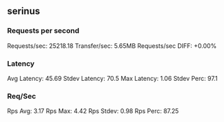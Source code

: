 ## serinus
### Requests per second
Requests/sec: 25218.18
Transfer/sec: 5.65MB
Requests/sec DIFF: +0.00%
### Latency
Avg Latency: 45.69
Stdev Latency: 70.5
Max Latency: 1.06
Stdev Perc: 97.1
### Req/Sec
Rps Avg: 3.17
Rps Max: 4.42
Rps Stdev: 0.98
Rps Perc: 87.25
